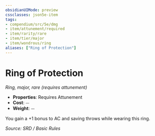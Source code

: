 ```yaml
---
obsidianUIMode: preview
cssclasses: json5e-item
tags:
- compendium/src/5e/dmg
- item/attunement/required
- item/rarity/rare
- item/tier/major
- item/wondrous/ring
aliases: ["Ring of Protection"]
---
```

# Ring of Protection
*Ring, major, rare (requires attunement)*  

- **Properties**: Requires Attunement
- **Cost**: ⏤
- **Weight**: ⏤

You gain a +1 bonus to AC and saving throws while wearing this ring.

*Source: SRD / Basic Rules*